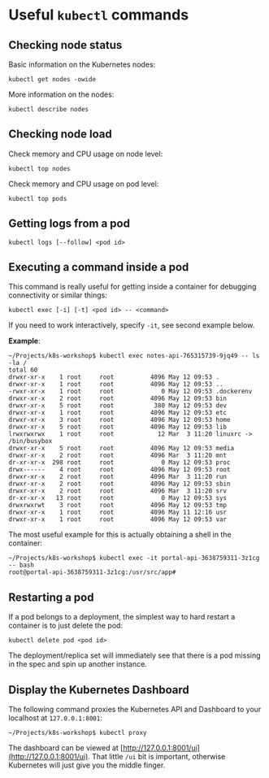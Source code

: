 # Useful `kubectl` commands

## Checking node status

Basic information on the Kubernetes nodes:

```
kubectl get nodes -owide
```

More information on the nodes:

```
kubectl describe nodes
```

## Checking node load

Check memory and CPU usage on node level:

```
kubectl top nodes
```

Check memory and CPU usage on pod level:

```
kubectl top pods
```

## Getting logs from a pod

```
kubectl logs [--follow] <pod id>
```

## Executing a command inside a pod

This command is really useful for getting inside a container for debugging connectivity or similar things:

```
kubectl exec [-i] [-t] <pod id> -- <command>
```

If you need to work interactively, specify `-it`, see second example below.

**Example**:

```
~/Projects/k8s-workshop$ kubectl exec notes-api-765315739-9jq49 -- ls -la /
total 60
drwxr-xr-x    1 root     root          4096 May 12 09:53 .
drwxr-xr-x    1 root     root          4096 May 12 09:53 ..
-rwxr-xr-x    1 root     root             0 May 12 09:53 .dockerenv
drwxr-xr-x    2 root     root          4096 May 12 09:53 bin
drwxr-xr-x    5 root     root           380 May 12 09:53 dev
drwxr-xr-x    1 root     root          4096 May 12 09:53 etc
drwxr-xr-x    3 root     root          4096 May 12 09:53 home
drwxr-xr-x    5 root     root          4096 May 12 09:53 lib
lrwxrwxrwx    1 root     root            12 Mar  3 11:20 linuxrc -> /bin/busybox
drwxr-xr-x    5 root     root          4096 May 12 09:53 media
drwxr-xr-x    2 root     root          4096 Mar  3 11:20 mnt
dr-xr-xr-x  298 root     root             0 May 12 09:53 proc
drwx------    4 root     root          4096 May 12 09:53 root
drwxr-xr-x    2 root     root          4096 Mar  3 11:20 run
drwxr-xr-x    2 root     root          4096 May 12 09:53 sbin
drwxr-xr-x    2 root     root          4096 Mar  3 11:20 srv
dr-xr-xr-x   13 root     root             0 May 12 09:53 sys
drwxrwxrwt    3 root     root          4096 May 12 09:53 tmp
drwxr-xr-x    1 root     root          4096 May 11 12:16 usr
drwxr-xr-x    1 root     root          4096 May 12 09:53 var
```

The most useful example for this is actually obtaining a shell in the container:

```
~/Projects/k8s-workshop$ kubectl exec -it portal-api-3638759311-3z1cg -- bash
root@portal-api-3638759311-3z1cg:/usr/src/app#
```

## Restarting a pod

If a pod belongs to a deployment, the simplest way to hard restart a container is to just delete the pod:

```
kubectl delete pod <pod id>
```

The deployment/replica set will immediately see that there is a pod missing in the spec and spin up another instance.

## Display the Kubernetes Dashboard

The following command proxies the Kubernetes API and Dashboard to your localhost at `127.0.0.1:8001`:

```
~/Projects/k8s-workshop$ kubectl proxy
```

The dashboard can be viewed at [http://127.0.0.1:8001/ui](http://127.0.0.1:8001/ui). That little `/ui` bit is important, otherwise Kubernetes will just give you the middle finger.
